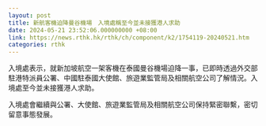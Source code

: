 ```yaml
---
layout: post
title: 新航客機迫降曼谷機場　入境處稱至今並未接獲港人求助
date: 2024-05-21 23:52:06.000000000 +08:00
link: https://news.rthk.hk/rthk/ch/component/k2/1754119-20240521.htm
categories: rthk
---
```


入境處表示，就新加坡航空一架客機在泰國曼谷機場迫降一事，已即時透過外交部駐港特派員公署、中國駐泰國大使館、旅遊業監管局及相關航空公司了解情況。入境處至今並未接獲港人求助。

入境處會繼續與公署、大使館、旅遊業監管局及相關航空公司保持緊密聯繫，密切留意事態發展。
